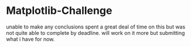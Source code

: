 # Matplotlib-Challenge
unable to make any conclusions
spent a great deal of time on this but was not quite able to complete by deadline. will work on it more but submitting what i have for now. 
